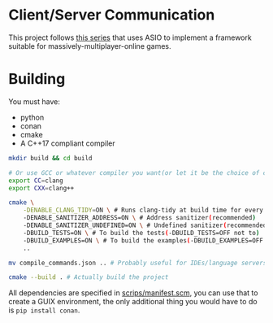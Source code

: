 # Client/Server Communication
This project follows [this series](https://www.youtube.com/watch?v=2hNdkYInj4g&t=2311s) that uses ASIO to implement a framework suitable for massively-multiplayer-online games.

# Building
You must have:
- python
- conan
- cmake
- A C++17 compliant compiler
```sh
mkdir build && cd build

# Or use GCC or whatever compiler you want(or let it be the choice of cmake)
export CC=clang
export CXX=clang++

cmake \
    -DENABLE_CLANG_TIDY=ON \ # Runs clang-tidy at build time for every file
    -DENABLE_SANITIZER_ADDRESS=ON \ # Address sanitizer(recommended)
    -DENABLE_SANITIZER_UNDEFINED=ON \ # Undefined sanitizer(recommended)
    -DBUILD_TESTS=ON \ # To build the tests(-DBUILD_TESTS=OFF not to)
    -DBUILD_EXAMPLES=ON \ # To build the examples(-DBUILD_EXAMPLES=OFF not to)
    ..

mv compile_commands.json .. # Probably useful for IDEs/language servers

cmake --build . # Actually build the project
```
All dependencies are specified in [scrips/manifest.scm](./scripts/manifest.scm), you can use that to create a GUIX environment, the only additional thing you would have to do is `pip install conan`.
